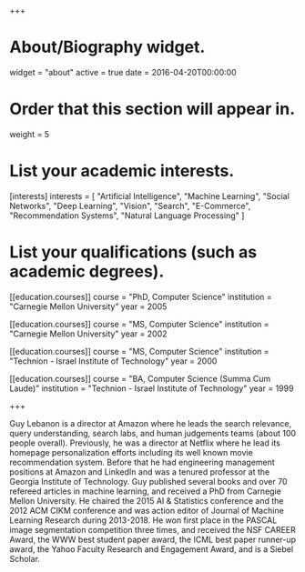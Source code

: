+++
# About/Biography widget.
widget = "about"
active = true
date = 2016-04-20T00:00:00

# Order that this section will appear in.
weight = 5

# List your academic interests.
[interests]
  interests = [
    "Artificial Intelligence",
    "Machine Learning",
    "Social Networks",
    "Deep Learning",
    "Vision",
    "Search",
    "E-Commerce",
    "Recommendation Systems",
    "Natural Language Processing"
  ]

# List your qualifications (such as academic degrees).
[[education.courses]]
  course = "PhD, Computer Science"
  institution = "Carnegie Mellon University"
  year = 2005

[[education.courses]]
  course = "MS, Computer Science"
  institution = "Carnegie Mellon University"
  year = 2002

[[education.courses]]
  course = "MS, Computer Science"
  institution = "Technion - Israel Institute of Technology"
  year = 2000

[[education.courses]]
  course = "BA, Computer Science (Summa Cum Laude)"
  institution = "Technion - Israel Institute of Technology"
  year = 1999
 
+++


Guy Lebanon is a director at Amazon where he leads the search relevance, query understanding, search labs, and human judgements teams (about 100 people overall). Previously, he was a director at Netflix where he lead its homepage personalization efforts including its well known movie recommendation system. Before that he had engineering management positions at Amazon and LinkedIn and was a tenured professor at the Georgia Institute of Technology. Guy published several books and over 70 refereed articles in machine learning, and received a PhD from Carnegie Mellon University. He chaired the 2015 AI & Statistics conference and the 2012 ACM CIKM conference and was action editor of Journal of Machine Learning Research during 2013-2018. He won first place in the PASCAL image segmentation competition three times, and received the NSF CAREER Award, the WWW best student paper award, the ICML best paper runner-up award, the Yahoo Faculty Research and Engagement Award, and is a Siebel Scholar. 